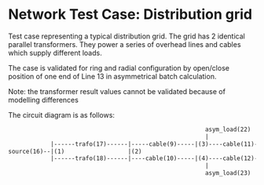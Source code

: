 <!--
SPDX-FileCopyrightText: Contributors to the Power Grid Model project <powergridmodel@lfenergy.org>

SPDX-License-Identifier: MPL-2.0
-->

# Network Test Case: Distribution grid

Test case representing a typical distribution grid.
The grid has 2 identical parallel transformers.
They power a series of overhead lines and cables which supply different loads.

The case is validated for ring and radial configuration by open/close position of
one end of Line 13 in asymmetrical batch calculation.

Note: the transformer result values cannot be validated because of modelling differences

The circuit diagram is as follows:

```txt
                                                        asym_load(22)       sym_load(19)
                                                        |                   |
            |------trafo(17)------|-----cable(9)-----|(3)----cable(11)---|(5)----OHL(13)---(On/off)-|
source(16)--|(1)                  |(2)                                                              |(7)---OHL(15)-|(8)
            |------trafo(18)------|----cable(10)-----|(4)----cable(12)---|(6)----OHL(14)------------|              |
                                                        |                   |                               Load(21)
                                                        asym_load(23)       sym_load(20)
```
